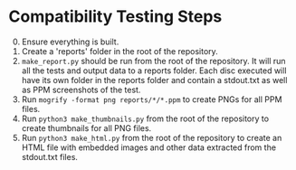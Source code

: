 # Compatibility Testing Steps
0. Ensure everything is built.
1. Create a 'reports' folder in the root of the repository.
1. `make_report.py` should be run from the root of the repository. It will run all the tests
    and output data to a reports folder. Each disc executed will have its own folder in the
    reports folder and contain a stdout.txt as well as PPM screenshots of the test.
2. Run `mogrify -format png reports/*/*.ppm` to create PNGs for all PPM files.
3. Run `python3 make_thumbnails.py` from the root of the repository to create thumbnails for all PNG files.
4. Run `python3 make_html.py` from the root of the repository to create an HTML file with embedded images and other data extracted from the stdout.txt files.
